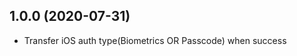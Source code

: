 <a name="1.0.0"></a>
## 1.0.0 (2020-07-31)
- Transfer iOS auth type(Biometrics OR Passcode) when success


